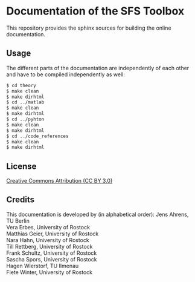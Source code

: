 Documentation of the SFS Toolbox
================================

This repository provides the sphinx sources for building the online
documentation.

## Usage

The different parts of the documentation are independently of each other and
have to be compiled independently as well:

```bash
$ cd theory
$ make clean
$ make dirhtml
$ cd ../matlab
$ make clean
$ make dirhtml
$ cd ../pyhton
$ make clean
$ make dirhtml
$ cd ../code_references
$ make clean
$ make dirhtml
```
## License
[Creative Commons Attribution (CC BY
3.0)](https://creativecommons.org/licenses/by/3.0/)

## Credits

This documentation is developed by (in alphabetical order):
Jens Ahrens, TU Berlin  
Vera Erbes, University of Rostock  
Matthias Geier, University of Rostock  
Nara Hahn, University of Rostock  
Till Rettberg, University of Rostock  
Frank Schultz, University of Rostock  
Sascha Spors, University of Rostock  
Hagen Wierstorf, TU Ilmenau  
Fiete Winter, University of Rostock  
